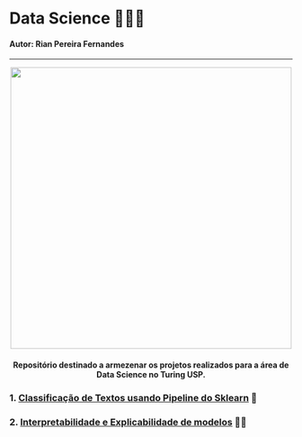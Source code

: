 # Data Science 🎲👩‍💻
#### Autor: Rian Pereira Fernandes
---
<div align = "center">
<img src = "https://i.imgur.com/cE86QvY.gif" width = "500px" />
<div align = "left"> 
 
<div align = "center">
 
#### Repositório destinado a armezenar os projetos realizados para a área de Data Science no Turing USP.
<div align = "left"> 
 
###  1. [Classificação de Textos usando Pipeline do Sklearn](https://github.com/rianpf/DataScience/blob/main/make_pipeline.ipynb) 👷
###  2. [Interpretabilidade e Explicabilidade de modelos](https://github.com/rianpf/DataScience/blob/main/explainability_interpretability.ipynb) 👨‍🏫
